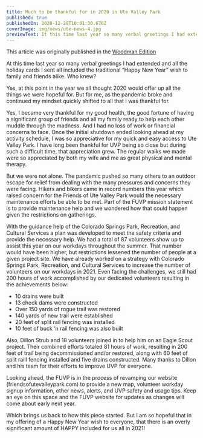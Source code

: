 ```yaml
---
title: Much to be thankful for in 2020 in Ute Valley Park
published: true
publishedOn: 2020-12-29T10:01:30.670Z
coverImage: img/news/ute-news-4.jpg
previewText: It this time last year so many verbal greetings I had extended and all the holiday cards I sent all included the traditional “Happy New Year” wish to family and friends alike. Who knew?
---
```


This article was originally published in the [Woodman Edition](https://gazette.com/woodmenedition/much-to-be-thankful-for-in-2020-in-ute-valley-park-park-place/article_051821a6-4552-11eb-b956-836d79f36108.html)

At this time last year so many verbal greetings I had extended and all the holiday cards I sent all included the traditional “Happy New Year” wish to family and friends alike. Who knew?

Yes, at this point in the year we all thought 2020 would offer up all the things we were hopeful for. But for me, as the pandemic broke and continued my mindset quickly shifted to all that I was thankful for.

Yes, I became very thankful for my good health, the good fortune of having a significant group of friends and all my family ready to help each other muddle through the madness. And I had no loss of work or financial concerns to face. Once the initial shutdown ended looking ahead at my activity schedule, I was so appreciative for my quick and easy access to Ute Valley Park. I have long been thankful for UVP being so close but during such a difficult time, that appreciation grew. The regular walks we made were so appreciated by both my wife and me as great physical and mental therapy.

But we were not alone. The pandemic pushed so many others to an outdoor escape for relief from dealing with the many pressures and concerns they were facing. Hikers and bikers came in record numbers this year which raised concern for the Friends of Ute Valley Park would the necessary maintenance efforts be able to be met. Part of the FUVP mission statement is to provide maintenance help and we wondered how that could happen given the restrictions on gatherings.

With the guidance help of the Colorado Springs Park, Recreation, and Cultural Services a plan was developed to meet the safety criteria and provide the necessary help. We had a total of 87 volunteers show up to assist this year on our workdays throughout the summer. That number would have been higher, but restrictions lessened the number of people at a given project site. We have already worked on a strategy with Colorado Springs Park, Recreation, and Cultural Services to increase the number of volunteers on our workdays in 2021. Even facing the challenges, we still had 200 hours of work accomplished by our dedicated volunteers resulting in the achievements below:

- 10 drains were built
- 13 check dams were constructed
- Over 150 yards of rogue trail was restored
- 140 yards of new trail were established
- 20 feet of split rail fencing was installed
- 10 feet of buck ‘n rail fencing was also built

Also, Dillon Strub and 18 volunteers joined in to help him on an Eagle Scout project. Their combined efforts totaled 81 hours of work, resulting in 200 feet of trail being decommissioned and/or restored, along with 60 feet of split raill fencing installed and five drains constructed. Many thanks to Dillon and his team for their efforts to improve UVP for everyone.

Looking ahead, the FUVP is in the process of revamping our website (friendsofutevalleypark.com) to provide a new map, volunteer workday signup information, other news, alerts, and UVP safety and usage tips. Keep an eye on this space and the FUVP website for updates as changes will come about early next year.

Which brings us back to how this piece started. But I am so hopeful that in my offering of a Happy New Year wish to everyone, that there is an overly significant amount of HAPPY included for us all in 2021!
